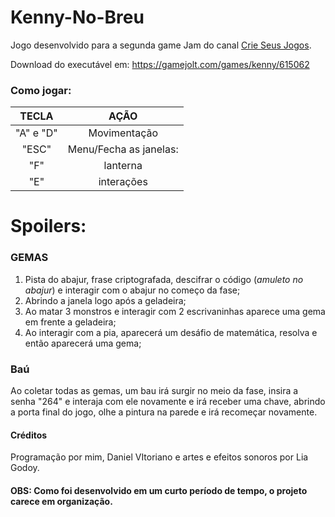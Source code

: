 # Kenny-No-Breu
Jogo desenvolvido para a segunda game Jam do canal [Crie Seus Jogos](https://www.youtube.com/channel/UCXxkw9HWPVXVZsi1oTVvKCQ).

Download do executável em: https://gamejolt.com/games/kenny/615062

### Como jogar: 
TECLA | AÇÃO
:-----:|:-----:
"A" e "D"|Movimentação
"ESC" |Menu/Fecha as janelas:
"F" |lanterna
"E" |interações
# Spoilers:

### GEMAS
1. Pista do abajur, frase criptografada, descifrar o código (*amuleto no abajur*) e interagir com o abajur no começo da fase;
2. Abrindo a janela logo após a geladeira;
3. Ao matar 3 monstros e interagir com 2 escrivaninhas aparece uma gema em frente a geladeira;
4. Ao interagir com a pia, aparecerá um desáfio de matemática, resolva e então aparecerá uma gema;

### Baú
Ao coletar todas as gemas, um bau irá surgir no meio da fase, insira a senha "264" e interaja com ele novamente e irá receber uma chave, abrindo a porta final do jogo, olhe a pintura na parede e irá recomeçar novamente.

#### Créditos
   Programação por mim, Daniel VItoriano e artes e efeitos sonoros por Lia Godoy.
#### OBS: Como foi desenvolvido em um curto período de tempo, o projeto carece em organização.
